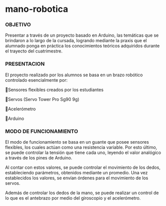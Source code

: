 # mano-robotica

### OBJETIVO 

Presentar a través de un proyecto basado en Arduino, las temáticas que se brindaron a lo largo de la cursada, 
logrando mediante la praxis que el alumnado ponga en práctica los conocimientos teóricos adquiridos durante el 
trayecto del cuatrimestre. 

### PRESENTACION  

El proyecto realizado por los alumnos se basa en un brazo robótico controlado esencialmente por: 

Sensores flexibles creados por los estudiantes 

Servos (Servo Tower Pro Sg90 9g) 

Acelerómetro 

Arduino  

### MODO DE FUNCIONAMIENTO 

El modo de funcionamiento se basa en un guante que posee sensores flexibles, los cuales actúan como  una resistencia
variable. Por esto último, se puede controlar la tensión que tiene cada uno, leyendo el valor analógico a través de
los pines de Arduino. 

Al contar con estos valores, se puede controlar el movimiento de los dedos, estableciendo parámetros, obtenidos
mediante un promedio. Una vez establecidos los valores, se envían órdenes para el movimiento de los servos.  

Además de controlar los dedos de la mano, se puede realizar un control de lo que es el antebrazo por medio del giroscopio
y el acelerómetro.



